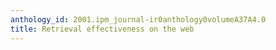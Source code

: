 ```yaml
---
anthology_id: 2001.ipm_journal-ir0anthology0volumeA37A4.0
title: Retrieval effectiveness on the web
---
```

